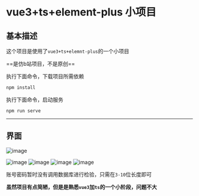 # vue3+ts+element-plus 小项目

## 

## 基本描述

这个项目是使用了`vue3+ts+elemnt-plus`的一个小项目

==是仿b站项目，不是原创==

执行下面命令，下载项目所需依赖

```js
npm install
```

执行下面命令，启动服务

```
npm run serve
```

<hr>



## 界面
![image](https://user-images.githubusercontent.com/73777958/183030884-ae1f5288-95bf-4b52-972b-08930ee0d7fe.png)

![image](https://user-images.githubusercontent.com/73777958/183030928-bb016ac9-99fc-4136-9f45-237ed6c30424.png)
![image](https://user-images.githubusercontent.com/73777958/183030953-128d2c00-8906-464f-a211-bcb68d3ad741.png)
![image](https://user-images.githubusercontent.com/73777958/183030983-34d0394a-f4f4-4e75-af3c-574b510d6693.png)
![image](https://user-images.githubusercontent.com/73777958/183031040-5855b602-8b43-45b1-a15e-040fb3d2b57f.png)


账号密码暂时没有调用数据库进行检验，只需在`3-10`位长度即可




**虽然项目有点简陋，但是是熟悉`vue3`加`ts`的一个小阶段，问题不大**

